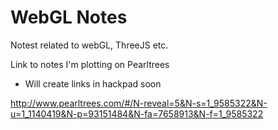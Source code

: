 # WebGL Notes

Notest related to webGL, ThreeJS etc.

Link to notes I'm plotting on Pearltrees

*   Will create links in hackpad soon

[](http://www.pearltrees.com/#/N-reveal=5&N-s=1_9585322&N-u=1_1140419&N-p=93151484&N-fa=7658913&N-f=1_9585322)http://www.pearltrees.com/#/N-reveal=5&N-s=1_9585322&N-u=1_1140419&N-p=93151484&N-fa=7658913&N-f=1_9585322